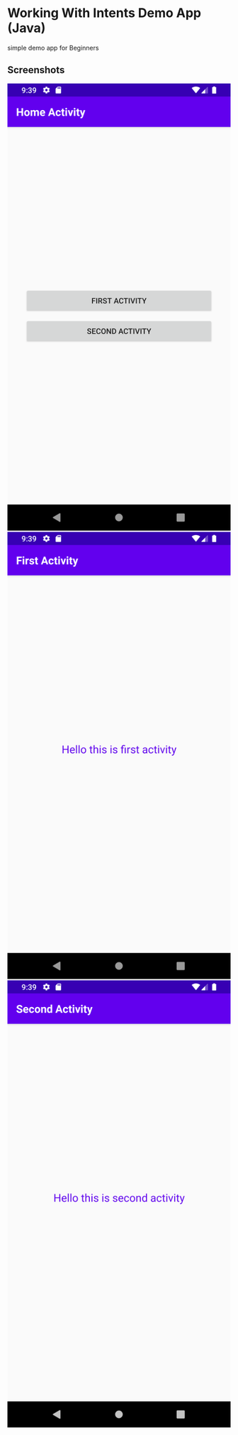 # Working With Intents Demo App (Java)

simple demo app for Beginners

## Screenshots

![Screenshot 1](screenshots/screen_1.png)
![Screenshot 2](screenshots/screen_2.png)
![Screenshot 3](screenshots/screen_3.png)


